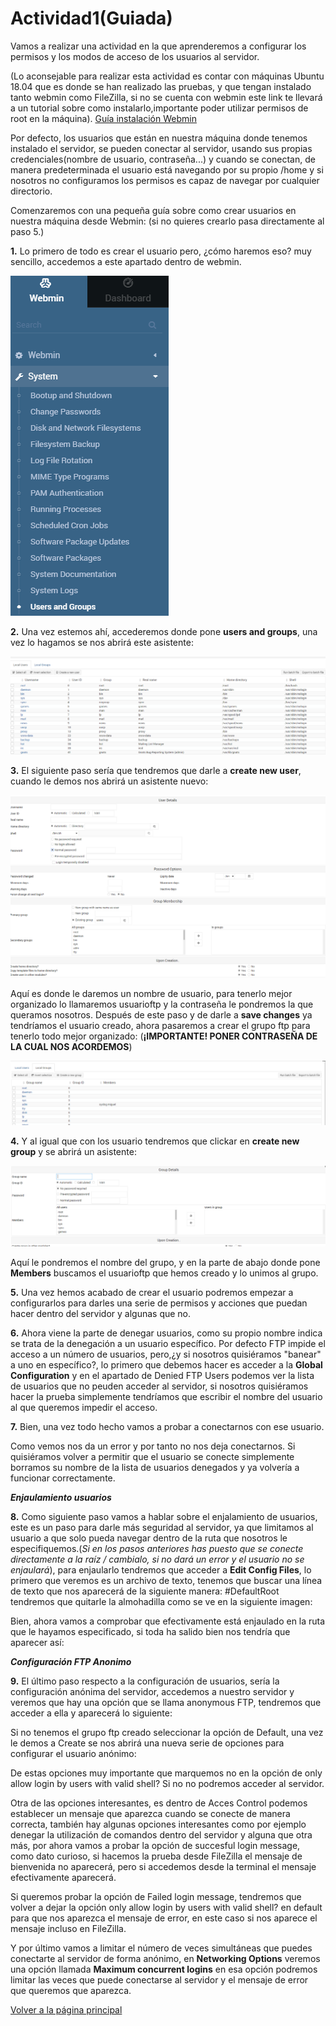 # Actividad1(Guiada)

Vamos a realizar una actividad en la que aprenderemos a configurar los permisos y los modos de acceso de los usuarios al servidor.

(Lo aconsejable para realizar esta actividad es contar con máquinas Ubuntu 18.04 que es donde se han realizado las pruebas, y que tengan instalado tanto webmin como FileZilla, si no se cuenta con webmin este link te llevará a un tutorial sobre como instalarlo,importante poder utilizar permisos de root en la máquina). [Guía instalación Webmin](https://clouding.io/kb/como-instalar-webmin-en-ubuntu-18-04/)

Por defecto, los usuarios que están en nuestra máquina donde tenemos instalado el servidor, se pueden conectar al servidor, usando sus propias credenciales(nombre de usuario, contraseña...) y cuando se conectan, de manera predeterminada el usuario está navegando por su propio /home y si nosotros no configuramos los permisos es capaz de navegar por cualquier directorio.

Comenzaremos con una pequeña guía sobre como crear usuarios en nuestra máquina desde Webmin: (si no quieres crearlo pasa directamente al paso 5.)

**1.** Lo primero de todo es crear el usuario pero, ¿cómo haremos eso? muy sencillo, accedemos a este apartado dentro de webmin.

![Captura](./imagenes/Captura.PNG)

**2.** Una vez estemos ahí, accederemos donde pone **users and groups**, una vez lo hagamos se nos abrirá este asistente:

![Captura2](./imagenes/Captura2.PNG)

**3.** El siguiente paso sería que tendremos  que darle a **create new user**, cuando le demos nos abrirá un asistente nuevo:

![Captura3](./imagenes/Captura3.PNG)

Aquí es donde le daremos un nombre de usuario, para tenerlo mejor organizado lo llamaremos usuarioftp y la contraseña le pondremos la que queramos nosotros. Después de este paso y de darle a **save changes** ya tendríamos el usuario creado, ahora pasaremos a crear el grupo ftp para tenerlo todo mejor organizado:
(**¡IMPORTANTE! PONER CONTRASEÑA DE LA CUAL NOS ACORDEMOS**)

![Captura4](./imagenes/Captura4.PNG)

**4.** Y al igual que con los usuario tendremos que clickar en **create new group** y se abrirá un asistente:

![Captura5](./imagenes/Captura5.PNG)

Aquí le pondremos el nombre del grupo, y en la parte de abajo donde pone **Members** buscamos el usuarioftp que hemos creado y lo unimos al grupo. 

**5.** Una vez hemos acabado de crear el usuario podremos empezar a configurarlos para darles una serie de permisos y acciones que puedan hacer dentro del servidor y algunas que no.






**6.** Ahora viene la parte de denegar usuarios, como su propio nombre indica se trata de la denegación a un usuario específico. Por defecto FTP impide el acceso  a un número de usuarios, pero,¿y si nosotros quisiéramos "banear" a uno en específico?, lo primero que debemos hacer es acceder a la **Global Configuration** y en el apartado de Denied FTP Users podemos ver la lista de usuarios que no peuden acceder al servidor, si nosotros quisiéramos hacer la prueba simplemente tendríamos que escribir el nombre del usuario al que queremos impedir el acceso.






**7.** Bien, una vez todo hecho vamos a probar a conectarnos con ese usuario.



Como vemos nos da un error y por tanto no nos deja conectarnos. Si quisiéramos volver a permitir que el usuario se conecte simplemente borramos su nombre de la lista de usuarios denegados y ya volvería a funcionar correctamente.

***Enjaulamiento usuarios***

**8.** Como siguiente paso vamos a hablar sobre el enjalamiento de usuarios, este es un paso para darle más seguridad al servidor, ya que limitamos al usuario a que solo pueda navegar dentro de la ruta que nosotros le especifiquemos.(*Si en los pasos anteriores has puesto que se conecte directamente a la raíz / cambialo, si no dará un error y el usuario no se enjaulará*), para enjaularlo tendremos que acceder a **Edit Config Files**, lo primero que veremos es un archivo de texto, tenemos que buscar una línea de texto que nos aparecerá de la siguiente manera: #DefaultRoot tendremos que quitarle la almohadilla como se ve en la siguiente imagen:



Bien, ahora vamos a comprobar que efectivamente está enjaulado en la ruta que le hayamos especificado, si toda ha salido bien nos tendría que aparecer así:

***Configuración FTP Anonimo***

**9.** El último paso respecto a la configuración de usuarios, sería la configuración anónima del servidor, accedemos a nuestro servidor y veremos que hay una opción que se llama anonymous FTP, tendremos que acceder a ella y aparecerá lo siguiente: 


Si no tenemos el grupo ftp creado seleccionar la opción de Default, una vez le demos a Create se nos abrirá una nueva serie de opciones para configurar el usuario anónimo:

De estas opciones muy importante que marquemos no en la opción de only allow login by users with valid shell? Si no no podremos acceder al servidor.

Otra de las opciones interesantes, es dentro de Acces Control podemos establecer un mensaje que aparezca cuando se conecte de manera correcta, también hay algunas opciones interesantes como por ejemplo denegar la utilización de comandos dentro del servidor y alguna que otra más, por ahora vamos a probar la opción de succesful login message, como dato curioso, si hacemos la prueba desde FileZilla el mensaje de bienvenida no aparecerá, pero si accedemos desde la terminal el mensaje efectivamente aparecerá.


Si queremos probar la opción de Failed login message, tendremos que volver a dejar la opción only allow login by users with valid shell? en default para que nos aparezca el mensaje de error, en este caso si nos aparece el mensaje incluso en FileZilla.

Y por último vamos a limitar el número de veces simultáneas que puedes conectarte al servidor de forma anónimo, en **Networking Options** veremos una opción llamada **Maximum concurrent logins** en esa opción podremos limitar las veces que puede conectarse al servidor y el mensaje de error que queremos que aparezca.


[Volver a la página principal](INDICE.md)
